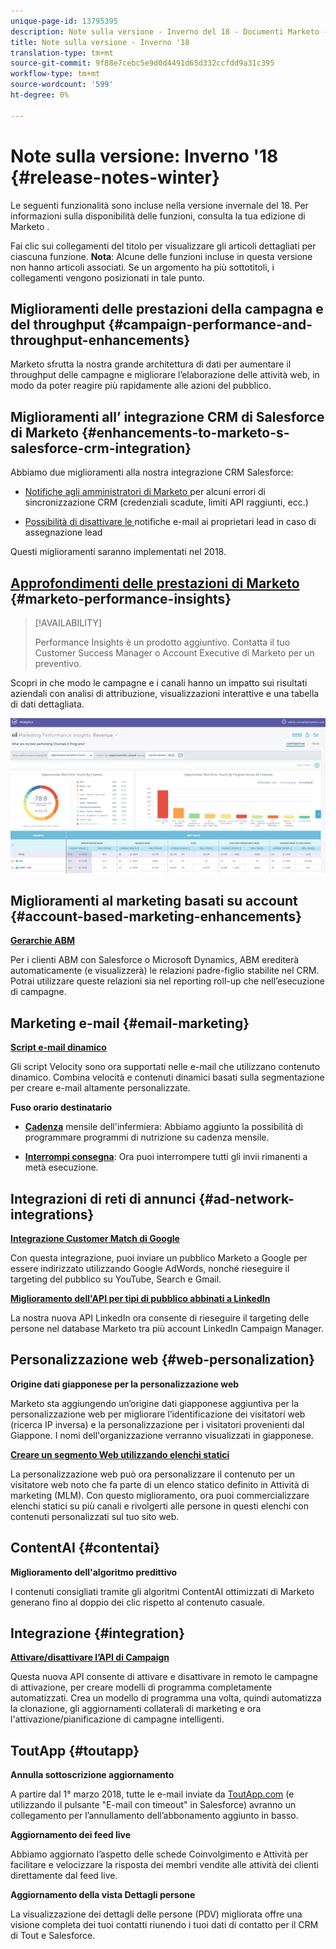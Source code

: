 ```yaml
---
unique-page-id: 13795395
description: Note sulla versione - Inverno del 18 - Documenti Marketo - Documentazione del prodotto
title: Note sulla versione - Inverno '18
translation-type: tm+mt
source-git-commit: 9f88e7cebc5e9d0d4491d65d332ccfdd9a31c395
workflow-type: tm+mt
source-wordcount: '599'
ht-degree: 0%

---
```



# Note sulla versione: Inverno &#39;18 {#release-notes-winter}

Le seguenti funzionalità sono incluse nella versione invernale del 18. Per informazioni sulla disponibilità delle funzioni, consulta la tua edizione di Marketo .

Fai clic sui collegamenti del titolo per visualizzare gli articoli dettagliati per ciascuna funzione. **Nota**: Alcune delle funzioni incluse in questa versione non hanno articoli associati. Se un argomento ha più sottotitoli, i collegamenti vengono posizionati in tale punto.

## Miglioramenti delle prestazioni della campagna e del throughput {#campaign-performance-and-throughput-enhancements}

Marketo sfrutta la nostra grande architettura di dati per aumentare il throughput delle campagne e migliorare l’elaborazione delle attività web, in modo da poter reagire più rapidamente alle azioni del pubblico.

## Miglioramenti all’ integrazione CRM di Salesforce di Marketo {#enhancements-to-marketo-s-salesforce-crm-integration}

Abbiamo due miglioramenti alla nostra integrazione CRM Salesforce:

* [Notifiche agli amministratori di Marketo ](/help/marketo/product-docs/core-marketo-concepts/miscellaneous/understanding-notifications/notification-types.md) per alcuni errori di sincronizzazione CRM (credenziali scadute, limiti API raggiunti, ecc.)

* [Possibilità di disattivare le ](/help/marketo/product-docs/crm-sync/salesforce-sync/setup/optional-steps/turn-off-email-notifications-to-lead-owner.md) notifiche e-mail ai proprietari lead in caso di assegnazione lead

Questi miglioramenti saranno implementati nel 2018.

## [Approfondimenti delle prestazioni di Marketo](/help/marketo/product-docs/reporting/performance-insights/performance-insights-overview.md) {#marketo-performance-insights}

>[!AVAILABILITY]
>
>Performance Insights è un prodotto aggiuntivo. Contatta il tuo Customer Success Manager o Account Executive di Marketo per un preventivo.

Scopri in che modo le campagne e i canali hanno un impatto sui risultati aziendali con analisi di attribuzione, visualizzazioni interattive e una tabella di dati dettagliata.

![](assets/image2018-2-5-7-3a55-3a46.png)

## Miglioramenti al marketing basati su account {#account-based-marketing-enhancements}

**[Gerarchie ABM](/help/marketo/product-docs/target-account-management/target/named-accounts/abm-hierarchies.md)**

Per i clienti ABM con Salesforce o Microsoft Dynamics, ABM erediterà automaticamente (e visualizzerà) le relazioni padre-figlio stabilite nel CRM. Potrai utilizzare queste relazioni sia nel reporting roll-up che nell’esecuzione di campagne.

## Marketing e-mail {#email-marketing}

**[Script e-mail dinamico](/help/marketo/product-docs/email-marketing/general/using-tokens/create-an-email-script-token.md)**

Gli script Velocity sono ora supportati nelle e-mail che utilizzano contenuto dinamico. Combina velocità e contenuti dinamici basati sulla segmentazione per creare e-mail altamente personalizzate.

**Fuso orario destinatario**

* **[Cadenza](/help/marketo/product-docs/email-marketing/email-programs/email-program-actions/scheduling-with-recipient-time-zone/schedule-email-programs-with-recipient-time-zone.md)** mensile dell&#39;infermiera: Abbiamo aggiunto la possibilità di programmare programmi di nutrizione su cadenza mensile.

* **[Interrompi consegna](/help/marketo/product-docs/email-marketing/email-programs/email-program-actions/scheduling-with-recipient-time-zone/abort-delivery-of-email-programs-scheduled-with-recipient-time-zone.md)**: Ora puoi interrompere tutti gli invii rimanenti a metà esecuzione.

## Integrazioni di reti di annunci {#ad-network-integrations}

**[Integrazione Customer Match di Google](/help/marketo/product-docs/demand-generation/ad-network-integrations/add-google-customer-match-as-a-launchpoint-service.md)**

Con questa integrazione, puoi inviare un pubblico Marketo a Google per essere indirizzato utilizzando Google AdWords, nonché rieseguire il targeting del pubblico su YouTube, Search e Gmail.

**[Miglioramento dell&#39;API per tipi di pubblico abbinati a LinkedIn](/help/marketo/product-docs/demand-generation/ad-network-integrations/add-linkedin-matched-audiences-as-a-launchpoint-service.md)**

La nostra nuova API LinkedIn ora consente di rieseguire il targeting delle persone nel database Marketo tra più account LinkedIn Campaign Manager.

## Personalizzazione web {#web-personalization}

**Origine dati giapponese per la personalizzazione web**

Marketo sta aggiungendo un’origine dati giapponese aggiuntiva per la personalizzazione web per migliorare l’identificazione dei visitatori web (ricerca IP inversa) e la personalizzazione per i visitatori provenienti dal Giappone. I nomi dell&#39;organizzazione verranno visualizzati in giapponese.

**[Creare un segmento Web utilizzando elenchi statici](/help/marketo/product-docs/web-personalization/using-web-segments/create-a-segment-using-a-static-list.md)**

La personalizzazione web può ora personalizzare il contenuto per un visitatore web noto che fa parte di un elenco statico definito in Attività di marketing (MLM). Con questo miglioramento, ora puoi commercializzare elenchi statici su più canali e rivolgerti alle persone in questi elenchi con contenuti personalizzati sul tuo sito web.

## ContentAI {#contentai}

**Miglioramento dell&#39;algoritmo predittivo**

I contenuti consigliati tramite gli algoritmi ContentAI ottimizzati di Marketo generano fino al doppio dei clic rispetto al contenuto casuale.

## Integrazione {#integration}

**[Attivare/disattivare l’API di Campaign](https://developers.marketo.com/rest-api/assets/campaigns/)**

Questa nuova API consente di attivare e disattivare in remoto le campagne di attivazione, per creare modelli di programma completamente automatizzati. Crea un modello di programma una volta, quindi automatizza la clonazione, gli aggiornamenti collaterali di marketing e ora l&#39;attivazione/pianificazione di campagne intelligenti.

## ToutApp {#toutapp}

**Annulla sottoscrizione aggiornamento**

A partire dal 1° marzo 2018, tutte le e-mail inviate da [ToutApp.com](https://ToutApp.com) (e utilizzando il pulsante &quot;E-mail con timeout&quot; in Salesforce) avranno un collegamento per l’annullamento dell’abbonamento aggiunto in basso.

**Aggiornamento dei feed live**

Abbiamo aggiornato l’aspetto delle schede Coinvolgimento e Attività per facilitare e velocizzare la risposta dei membri vendite alle attività dei clienti direttamente dal feed live.

**Aggiornamento della vista Dettagli persone**

La visualizzazione dei dettagli delle persone (PDV) migliorata offre una visione completa dei tuoi contatti riunendo i tuoi dati di contatto per il CRM di Tout e Salesforce.
